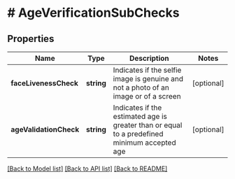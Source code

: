 # # AgeVerificationSubChecks

## Properties

Name | Type | Description | Notes
------------ | ------------- | ------------- | -------------
**faceLivenessCheck** | **string** | Indicates if the selfie image is genuine and not a photo of an image or of a screen | [optional]
**ageValidationCheck** | **string** | Indicates if the estimated age is greater than or equal to a predefined minimum accepted age | [optional]

[[Back to Model list]](../../README.md#models) [[Back to API list]](../../README.md#endpoints) [[Back to README]](../../README.md)
